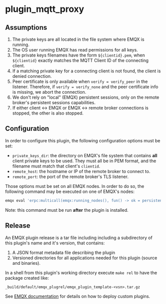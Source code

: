 # plugin_mqtt_proxy

## Assumptions

1. The private keys are all located in the file system where EMQX is running.
2. The OS user running EMQX has read permissions for all keys.
3. The private keys filenames have the form `${clientid}.pem`, when `${clientid}` exactly matches the MQTT Client ID of the connecting client.
4. If a matching private key for a connecting client is not found, the client is denied connection.
5. Peer certificate is only available when `verify = verify_peer` in the listener.  Therefore, if `verify = verify_none` and the peer certificate info is missing, we abort the connection.
6. We don't rely on "local" (EMQX) persistent sessions, only on the remote broker's persistent sessions capabilities.
7. If either client <-> EMQX or EMQX <-> remote broker connections is stopped, the other is also stopped.

## Configuration

In order to configure this plugin, the following configuration options must be set:

- `private_keys_dir`: the directory on EMQX's file system that contains **all** client private keys to be used.  They must all be in PEM format, and the filename must match that client's `clientid`.
- `remote_host`: the hostname or IP of the remote broker to connect to.
- `remote_port`: the port of the remote broker's TLS listener.

Those options must be set on all EMQX nodes.  In order to do so, the following command may be executed on one of EMQX's nodes:

```sh
emqx eval 'erpc:multicall(emqx:running_nodes(), fun() -> ok = persistent_term:put({plugin_mqtt_proxy, private_keys_dir}, "/path/to/private/keys"), ok = persistent_term:put({plugin_mqtt_proxy, remote_host}, "remote.broker.host"), ok = persistent_term:put({plugin_mqtt_proxy, remote_port}, 8883) end).'
```

Note: this command must be run **after** the plugin is installed.

## Release

An EMQX plugin release is a tar file including including a subdirectory of this plugin's name and it's version, that contains:

1. A JSON format metadata file describing the plugin
2. Versioned directories for all applications needed for this plugin (source and binaries).

In a shell from this plugin's working directory execute `make rel` to have the package created like:

```
_build/default/emqx_plugrel/emqx_plugin_template-<vsn>.tar.gz
```

See [EMQX documentation](https://docs.emqx.com/en/enterprise/v5.0/extensions/plugins.html) for details on how to deploy custom plugins.
